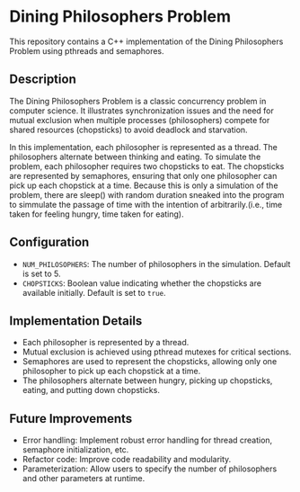 # Dining Philosophers Problem

This repository contains a C++ implementation of the Dining Philosophers Problem using pthreads and semaphores.

## Description
The Dining Philosophers Problem is a classic concurrency problem in computer science. It illustrates synchronization issues and the need for mutual exclusion when multiple processes (philosophers) compete for shared resources (chopsticks) to avoid deadlock and starvation.

In this implementation, each philosopher is represented as a thread. The philosophers alternate between thinking and eating. To simulate the problem, each philosopher requires two chopsticks to eat. The chopsticks are represented by semaphores, ensuring that only one philosopher can pick up each chopstick at a time. Because this is only a simulation of the problem, there are sleep() with random duration sneaked into the program to simmulate the passage of time with the intention of arbitrarily.(i.e., time taken for feeling hungry, time taken for eating).


## Configuration
- `NUM_PHILOSOPHERS`: The number of philosophers in the simulation. Default is set to 5.
- `CHOPSTICKS`: Boolean value indicating whether the chopsticks are available initially. Default is set to `true`.

## Implementation Details
- Each philosopher is represented by a thread.
- Mutual exclusion is achieved using pthread mutexes for critical sections.
- Semaphores are used to represent the chopsticks, allowing only one philosopher to pick up each chopstick at a time.
- The philosophers alternate between hungry, picking up chopsticks, eating, and putting down chopsticks.

## Future Improvements
- Error handling: Implement robust error handling for thread creation, semaphore initialization, etc.
- Refactor code: Improve code readability and modularity.
- Parameterization: Allow users to specify the number of philosophers and other parameters at runtime.
